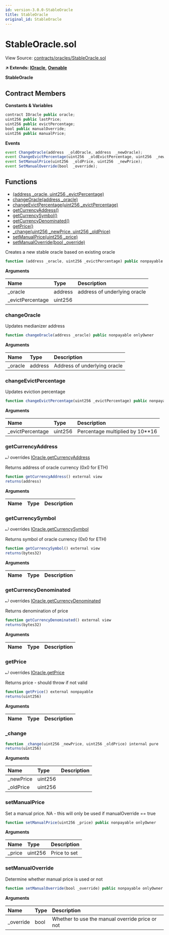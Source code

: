 ```yaml
---
id: version-3.0.0-StableOracle
title: StableOracle
original_id: StableOracle
---
```


# StableOracle.sol

View Source: [contracts/oracles/StableOracle.sol](https://github.com/PolymathNetwork/polymath-core/tree/096ba240a927c98e1f1a182d2efee7c4c4c1dfc5/contracts/oracles/StableOracle.sol)

**↗ Extends:** [**IOracle**](https://github.com/PolymathNetwork/polymath-core/tree/096ba240a927c98e1f1a182d2efee7c4c4c1dfc5/docs/api/IOracle.md)**,** [**Ownable**](https://github.com/PolymathNetwork/polymath-core/tree/096ba240a927c98e1f1a182d2efee7c4c4c1dfc5/docs/api/Ownable.md)

**StableOracle**

## Contract Members

**Constants & Variables**

```javascript
contract IOracle public oracle;
uint256 public lastPrice;
uint256 public evictPercentage;
bool public manualOverride;
uint256 public manualPrice;
```

**Events**

```javascript
event ChangeOracle(address  _oldOracle, address  _newOracle);
event ChangeEvictPercentage(uint256  _oldEvictPercentage, uint256  _newEvictPercentage);
event SetManualPrice(uint256  _oldPrice, uint256  _newPrice);
event SetManualOverride(bool  _override);
```

## Functions

* [\(address \_oracle, uint256 \_evictPercentage\)](stableoracle.md)
* [changeOracle\(address \_oracle\)](stableoracle.md#changeoracle)
* [changeEvictPercentage\(uint256 \_evictPercentage\)](stableoracle.md#changeevictpercentage)
* [getCurrencyAddress\(\)](stableoracle.md#getcurrencyaddress)
* [getCurrencySymbol\(\)](stableoracle.md#getcurrencysymbol)
* [getCurrencyDenominated\(\)](stableoracle.md#getcurrencydenominated)
* [getPrice\(\)](stableoracle.md#getprice)
* [\_change\(uint256 \_newPrice, uint256 \_oldPrice\)](stableoracle.md#_change)
* [setManualPrice\(uint256 \_price\)](stableoracle.md#setmanualprice)
* [setManualOverride\(bool \_override\)](stableoracle.md#setmanualoverride)

Creates a new stable oracle based on existing oracle

```javascript
function (address _oracle, uint256 _evictPercentage) public nonpayable
```

**Arguments**

| Name | Type | Description |
| :--- | :--- | :--- |
| \_oracle | address | address of underlying oracle |
| \_evictPercentage | uint256 |  |

### changeOracle

Updates medianizer address

```javascript
function changeOracle(address _oracle) public nonpayable onlyOwner
```

**Arguments**

| Name | Type | Description |
| :--- | :--- | :--- |
| \_oracle | address | Address of underlying oracle |

### changeEvictPercentage

Updates eviction percentage

```javascript
function changeEvictPercentage(uint256 _evictPercentage) public nonpayable onlyOwner
```

**Arguments**

| Name | Type | Description |
| :--- | :--- | :--- |
| \_evictPercentage | uint256 | Percentage multiplied by 10\*\*16 |

### getCurrencyAddress

⤾ overrides [IOracle.getCurrencyAddress](https://github.com/PolymathNetwork/polymath-core/tree/096ba240a927c98e1f1a182d2efee7c4c4c1dfc5/docs/api/IOracle.md#getcurrencyaddress)

Returns address of oracle currency \(0x0 for ETH\)

```javascript
function getCurrencyAddress() external view
returns(address)
```

**Arguments**

| Name | Type | Description |
| :--- | :--- | :--- |


### getCurrencySymbol

⤾ overrides [IOracle.getCurrencySymbol](https://github.com/PolymathNetwork/polymath-core/tree/096ba240a927c98e1f1a182d2efee7c4c4c1dfc5/docs/api/IOracle.md#getcurrencysymbol)

Returns symbol of oracle currency \(0x0 for ETH\)

```javascript
function getCurrencySymbol() external view
returns(bytes32)
```

**Arguments**

| Name | Type | Description |
| :--- | :--- | :--- |


### getCurrencyDenominated

⤾ overrides [IOracle.getCurrencyDenominated](https://github.com/PolymathNetwork/polymath-core/tree/096ba240a927c98e1f1a182d2efee7c4c4c1dfc5/docs/api/IOracle.md#getcurrencydenominated)

Returns denomination of price

```javascript
function getCurrencyDenominated() external view
returns(bytes32)
```

**Arguments**

| Name | Type | Description |
| :--- | :--- | :--- |


### getPrice

⤾ overrides [IOracle.getPrice](https://github.com/PolymathNetwork/polymath-core/tree/096ba240a927c98e1f1a182d2efee7c4c4c1dfc5/docs/api/IOracle.md#getprice)

Returns price - should throw if not valid

```javascript
function getPrice() external nonpayable
returns(uint256)
```

**Arguments**

| Name | Type | Description |
| :--- | :--- | :--- |


### \_change

```javascript
function _change(uint256 _newPrice, uint256 _oldPrice) internal pure
returns(uint256)
```

**Arguments**

| Name | Type | Description |
| :--- | :--- | :--- |
| \_newPrice | uint256 |  |
| \_oldPrice | uint256 |  |

### setManualPrice

Set a manual price. NA - this will only be used if manualOverride == true

```javascript
function setManualPrice(uint256 _price) public nonpayable onlyOwner
```

**Arguments**

| Name | Type | Description |
| :--- | :--- | :--- |
| \_price | uint256 | Price to set |

### setManualOverride

Determine whether manual price is used or not

```javascript
function setManualOverride(bool _override) public nonpayable onlyOwner
```

**Arguments**

| Name | Type | Description |
| :--- | :--- | :--- |
| \_override | bool | Whether to use the manual override price or not |

